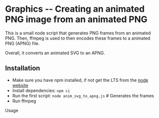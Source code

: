 # Graphics -- Creating an animated PNG image from an animated PNG

This is a small node script that generates PNG frames from an animated PNG. Then, ffmpeg is used to then encodes these frames to a animated PNG (APNG) file.

Overall, it converts an animated SVG to an APNG.

## Installation

* Make sure you have npm installed, if not get the LTS from the [node website](https://nodejs.org/)
* Install dependencies: ```npm ci```
* Run the first script: ```node anim_svg_to_apng.js``` # Generates the frames
* Run ffmpeg

Usage